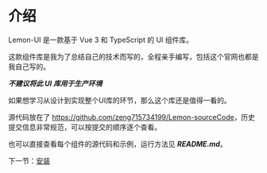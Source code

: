 # 介绍
Lemon-UI 是一款基于 Vue 3 和 TypeScript 的 UI 组件库。

这款组件库是我为了总结自己的技术而写的，全程亲手编写，包括这个官网也都是我自己写的。

***不建议将此 UI 库用于生产环境*** 

如果想学习从设计到实现整个UI库的环节，那么这个库还是值得一看的。


源代码放在了 <https://github.com/zeng715734199/Lemon-sourceCode>，历史提交信息非常规范，可以按提交的顺序逐个查看。

也可以直接查看每个组件的源代码和示例，运行方法见 ***README.md***。 

下一节：[安装](#/doc/install)